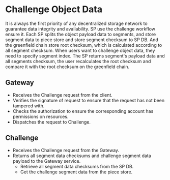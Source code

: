 # Challenge Object Data
It is always the first priority of any decentralized storage network to guarantee data integrity and availability.
SP use the challenge workflow ensure it. Each SP splits the object payload data to segments, and store segment data to piece store and store segment checksum to SP DB. 
And the greenfield chain store root checksum, which is calculated according to all segment checksum.
When users want to challenge object data, they need to specify segment index. The SP returns segment's payload data and all segments checksum, the user recalculates the root checksum and compare it with the root checksum on the greenfield chain.

## Gateway
* Receives the Challenge request from the client.
* Verifies the signature of request to ensure that the request has not been tampered with.
* Checks the authorization to ensure the corresponding account has permissions on resources.
* Dispatches the request to Challenge.

## Challenge
* Receives the Challenge request from the Gateway.
* Returns all segment data checksums and challenge segment data payload to the Gateway service.
  * Retrieve all segment data checksums from the SP DB.
  * Get the challenge segment data from the piece store.
